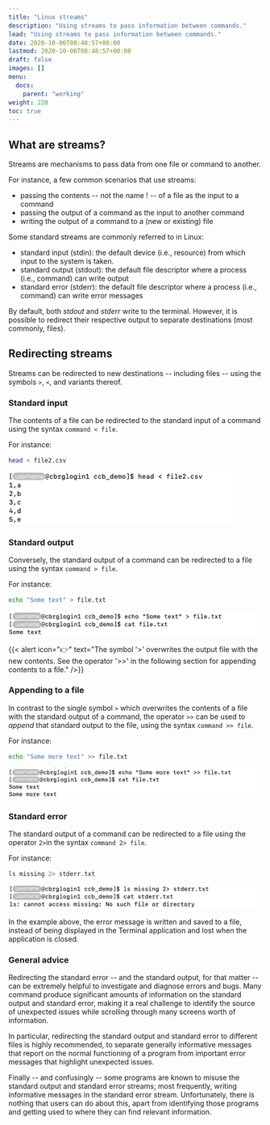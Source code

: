 ```yaml
---
title: "Linux streams"
description: "Using streams to pass information between commands."
lead: "Using streams to pass information between commands."
date: 2020-10-06T08:48:57+00:00
lastmod: 2020-10-06T08:48:57+00:00
draft: false
images: []
menu:
  docs:
    parent: "working"
weight: 220
toc: true
---
```


## What are streams?

Streams are mechanisms to pass data from one file or command to another.

For instance, a few common scenarios that use streams:

- passing the contents -- not the name ! -- of a file as the input to a command
- passing the output of a command as the input to another command
- writing the output of a command to a (new or existing) file

Some standard streams are commonly referred to in Linux:

- standard input (stdin): the default device (i.e., resource)
  from which input to the system is taken.
- standard output (stdout): the default file descriptor
  where a process (i.e., command) can write output
- standard error (stderr): the default file descriptor
  where a process (i.e., command) can write error messages

By default, both _stdout_ and _stderr_ write to the terminal.
However, it is possible to redirect their respective output to
separate destinations (most commonly, files).

## Redirecting streams

Streams can be redirected to new destinations -- including files -- using
the symbols `>`, `<`, and variants thereof.

### Standard input

The contents of a file can be redirected to the standard input of a command
using the syntax `command < file`.

For instance:

```bash
head < file2.csv
```

![Redirecting a file to the standard input of a command.](stdin.png)

### Standard output

Conversely, the standard output of a command can be redirected to a file
using the syntax `command > file`.

For instance:

```bash
echo "Some text" > file.txt
```

![Redirecting the standard output of a command to a file.](stdout.png)

{{< alert icon="👉" text="The symbol '>' overwrites the output file with the new contents. See the operator '>>' in the following section for appending contents to a file." />}}

### Appending to a file

In contrast to the single symbol `>` which overwrites the contents of a file
with the standard output of a command,
the operator `>>` can be used to _append_ that standard output to the file,
using the syntax `command >> file`.

For instance:

```bash
echo "Some more text" >> file.txt
```

![Appending the standard output of a command to a file.](stdout-append.png)

### Standard error

The standard output of a command can be redirected to a file
using the operator `2>`in the syntax `command 2> file`.

For instance:

```bash
ls missing 2> stderr.txt
```

![Redirecting the standard error of a command to a file.](stderr.png)

In the example above, the error message is written and saved to a file,
instead of being displayed in the Terminal application and lost when the
application is closed.

### General advice

Redirecting the standard error -- and the standard output, for that matter --
can be extremely helpful to investigate and diagnose errors and bugs.
Many command produce significant amounts of information on the standard output
and standard error, making it a real challenge to identify the source of 
unexpected issues while scrolling through many screens worth of information.

In particular, redirecting the standard output and standard error to different
files is highly recommended, to separate generally informative messages that
report on the normal functioning of a program from important error messages
that highlight unexpected issues.

Finally -- and confusingly -- some programs are known to misuse
the standard output and standard error streams; most frequently, writing informative
messages in the standard error stream.
Unfortunately, there is nothing that users can do about this, apart from identifying
those programs and getting used to where they can find relevant information.

<!-- Link definitions -->
